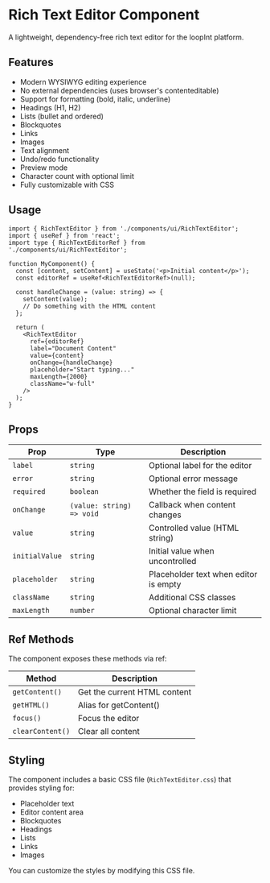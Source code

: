 # Rich Text Editor Component

A lightweight, dependency-free rich text editor for the loopInt platform.

## Features

- Modern WYSIWYG editing experience
- No external dependencies (uses browser's contenteditable)
- Support for formatting (bold, italic, underline)
- Headings (H1, H2)
- Lists (bullet and ordered)
- Blockquotes
- Links
- Images
- Text alignment
- Undo/redo functionality
- Preview mode
- Character count with optional limit
- Fully customizable with CSS

## Usage

```tsx
import { RichTextEditor } from './components/ui/RichTextEditor';
import { useRef } from 'react';
import type { RichTextEditorRef } from './components/ui/RichTextEditor';

function MyComponent() {
  const [content, setContent] = useState('<p>Initial content</p>');
  const editorRef = useRef<RichTextEditorRef>(null);

  const handleChange = (value: string) => {
    setContent(value);
    // Do something with the HTML content
  };

  return (
    <RichTextEditor
      ref={editorRef}
      label="Document Content"
      value={content}
      onChange={handleChange}
      placeholder="Start typing..."
      maxLength={2000}
      className="w-full"
    />
  );
}
```

## Props

| Prop           | Type                      | Description                           |
| -------------- | ------------------------- | ------------------------------------- |
| `label`        | `string`                  | Optional label for the editor         |
| `error`        | `string`                  | Optional error message                |
| `required`     | `boolean`                 | Whether the field is required         |
| `onChange`     | `(value: string) => void` | Callback when content changes         |
| `value`        | `string`                  | Controlled value (HTML string)        |
| `initialValue` | `string`                  | Initial value when uncontrolled       |
| `placeholder`  | `string`                  | Placeholder text when editor is empty |
| `className`    | `string`                  | Additional CSS classes                |
| `maxLength`    | `number`                  | Optional character limit              |

## Ref Methods

The component exposes these methods via ref:

| Method           | Description                  |
| ---------------- | ---------------------------- |
| `getContent()`   | Get the current HTML content |
| `getHTML()`      | Alias for getContent()       |
| `focus()`        | Focus the editor             |
| `clearContent()` | Clear all content            |

## Styling

The component includes a basic CSS file (`RichTextEditor.css`) that provides styling for:

- Placeholder text
- Editor content area
- Blockquotes
- Headings
- Lists
- Links
- Images

You can customize the styles by modifying this CSS file.
